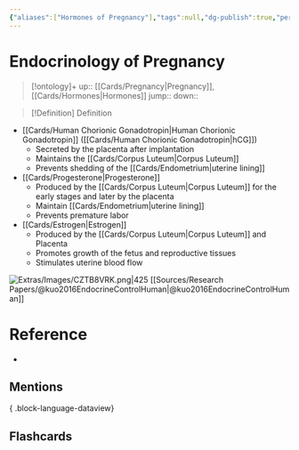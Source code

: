 ```yaml
---
{"aliases":["Hormones of Pregnancy"],"tags":null,"dg-publish":true,"permalink":"/cards/endocrinology-of-pregnancy/","dgPassFrontmatter":true}
---
```


# Endocrinology of Pregnancy

> [!ontology]+
> up:: [[Cards/Pregnancy\|Pregnancy]], [[Cards/Hormones\|Hormones]]
> jump:: 
> down:: 

> [!Definition] Definition

- [[Cards/Human Chorionic Gonadotropin\|Human Chorionic Gonadotropin]] ([[Cards/Human Chorionic Gonadotropin\|hCG]])
	- Secreted by the placenta after implantation
	- Maintains the [[Cards/Corpus Luteum\|Corpus Luteum]]
	- Prevents shedding of the [[Cards/Endometrium\|uterine lining]]
- [[Cards/Progesterone\|Progesterone]]
	- Produced by the [[Cards/Corpus Luteum\|Corpus Luteum]] for the early stages and later by the placenta
	- Maintain [[Cards/Endometrium\|uterine lining]]
	- Prevents premature labor
- [[Cards/Estrogen\|Estrogen]]
	- Produced by the [[Cards/Corpus Luteum\|Corpus Luteum]] and Placenta
	- Promotes growth of the fetus and reproductive tissues
	- Stimulates uterine blood flow

![Extras/Images/CZTB8VRK.png|425](/img/user/Extras/Images/CZTB8VRK.png)
[[Sources/Research Papers/@kuo2016EndocrineControlHuman\|@kuo2016EndocrineControlHuman]]

# Reference
- 

## Mentions

{ .block-language-dataview}

## Flashcards
